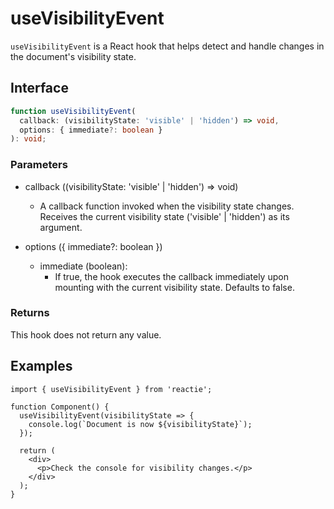 # useVisibilityEvent

`useVisibilityEvent` is a React hook that helps detect and handle changes in the document's visibility state.

## Interface

```ts
function useVisibilityEvent(
  callback: (visibilityState: 'visible' | 'hidden') => void,
  options: { immediate?: boolean }
): void;
```

### Parameters

- callback ((visibilityState: 'visible' | 'hidden') => void)

  - A callback function invoked when the visibility state changes. Receives the current visibility state ('visible' | 'hidden') as its argument.

- options ({ immediate?: boolean })
  - immediate (boolean):
    - If true, the hook executes the callback immediately upon mounting with the current visibility state. Defaults to false.

### Returns

This hook does not return any value.

## Examples

```tsx
import { useVisibilityEvent } from 'reactie';

function Component() {
  useVisibilityEvent(visibilityState => {
    console.log(`Document is now ${visibilityState}`);
  });

  return (
    <div>
      <p>Check the console for visibility changes.</p>
    </div>
  );
}
```

